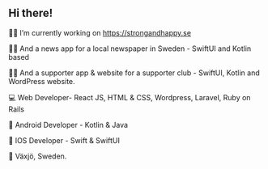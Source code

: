 ## Hi there!

🧑‍💻 I’m currently working on https://strongandhappy.se

🧑‍💻 And a news app for a local newspaper in Sweden - SwiftUI and Kotlin based

🧑‍💻 And a supporter app & website for a supporter club - SwiftUI, Kotlin and WordPress website. 

💻 Web Developer- React JS, HTML & CSS, Wordpress, Laravel, Ruby on Rails

📱 Android Developer - Kotlin & Java

📱 IOS Developer - Swift & SwiftUI 



🏡 Växjö, Sweden.
